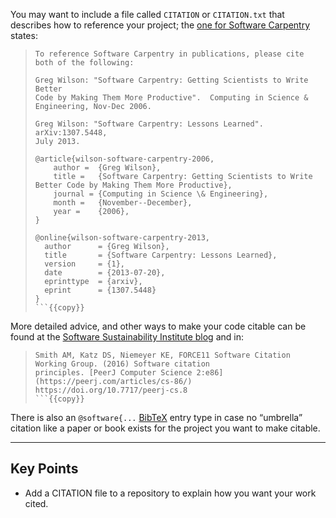 You may want to include a file called `CITATION` or `CITATION.txt` that describes how to reference your project; the [one for Software Carpentry](https://github.com/swcarpentry/website/blob/gh-pages/CITATION) states:

> ```
> To reference Software Carpentry in publications, please cite both of the following:
>
> Greg Wilson: "Software Carpentry: Getting Scientists to Write Better
> Code by Making Them More Productive".  Computing in Science &
> Engineering, Nov-Dec 2006.
> 
> Greg Wilson: "Software Carpentry: Lessons Learned". arXiv:1307.5448,
> July 2013.
> 
> @article{wilson-software-carpentry-2006,
>     author =  {Greg Wilson},
>     title =   {Software Carpentry: Getting Scientists to Write Better Code by Making Them More Productive},
>     journal = {Computing in Science \& Engineering},
>     month =   {November--December},
>     year =    {2006},
> }
>
> @online{wilson-software-carpentry-2013,
>   author      = {Greg Wilson},
>   title       = {Software Carpentry: Lessons Learned},
>   version     = {1},
>   date        = {2013-07-20},
>   eprinttype  = {arxiv},
>   eprint      = {1307.5448}
> }
> ```{{copy}}

More detailed advice, and other ways to make your code citable can be found at the [Software Sustainability Institute blog](https://www.software.ac.uk/how-cite-and-describe-software) and in:
> ```
> Smith AM, Katz DS, Niemeyer KE, FORCE11 Software Citation Working Group. (2016) Software citation
> principles. [PeerJ Computer Science 2:e86](https://peerj.com/articles/cs-86/)
> https://doi.org/10.7717/peerj-cs.8
> ```{{copy}}

There is also an `@software{...` [BibTeX](https://www.ctan.org/pkg/bibtex) entry type in case no “umbrella” citation like a paper or book exists for the project you want to make citable.

--------

## Key Points
- Add a CITATION file to a repository to explain how you want your work cited.

<br/>




